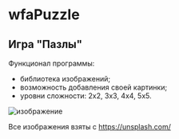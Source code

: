 # wfaPuzzle
## Игра "Пазлы"

Функционал программы:
- библиотека изображений;
- возможность добавления своей картинки;
- уровни сложности: 2х2, 3х3, 4х4, 5х5.

![изображение](https://github.com/Binbogamee/wfaPuzzle/assets/73061751/6c9bba82-7cae-47c8-88b1-5e1069fa1c78)

Все изображения взяты с https://unsplash.com/
